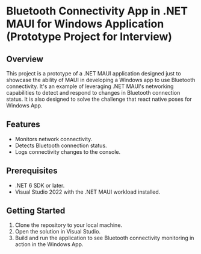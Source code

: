 # Bluetooth Connectivity App in .NET MAUI for Windows Application (Prototype Project for Interview)

## Overview
This project is a prototype of a .NET MAUI application designed just to showcase the ability of MAUI in developing a Windows app to use Bluetooth connectivity. It's an example of leveraging .NET MAUI's networking capabilities to detect and respond to changes in Bluetooth connection status. It is also designed to solve the challenge that react native poses for Windows App.

## Features
- Monitors network connectivity.
- Detects Bluetooth connection status.
- Logs connectivity changes to the console.

## Prerequisites
- .NET 6 SDK or later.
- Visual Studio 2022 with the .NET MAUI workload installed.

## Getting Started
1. Clone the repository to your local machine.
2. Open the solution in Visual Studio.
3. Build and run the application to see Bluetooth connectivity monitoring in action in the Windows App.
